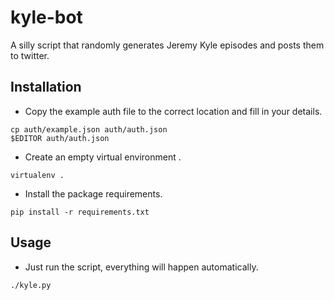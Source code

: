 kyle-bot
========

A silly script that randomly generates Jeremy Kyle episodes and posts
them to twitter.

Installation
------------

* Copy the example auth file to the correct location and fill in your details.
```
cp auth/example.json auth/auth.json
$EDITOR auth/auth.json
```
* Create an empty virtual environment .
```
virtualenv .
```
* Install the package requirements.
```
pip install -r requirements.txt
```

Usage
-----

* Just run the script, everything will happen automatically.
```
./kyle.py
```